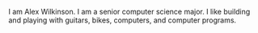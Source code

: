 I am Alex Wilkinson. I am a senior computer science major.  I like building and playing with guitars, bikes, computers, 
and computer programs.